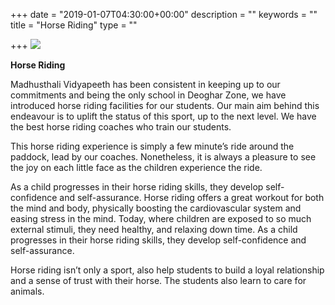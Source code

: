 +++
date = "2019-01-07T04:30:00+00:00"
description = ""
keywords = ""
title = "Horse Riding"
type = ""

+++
![](/uploads/2019/05/24/IMG-20190126-WA0109.jpg)

**Horse Riding**

Madhusthali Vidyapeeth has been consistent in keeping up to our commitments and being the only school in Deoghar Zone, we have introduced horse riding facilities for our students. Our main aim behind this endeavour is to uplift the status of this sport, up to the next level. We have the best horse riding coaches who train our students.

This horse riding experience is simply a few minute’s ride around the paddock, lead by our coaches. Nonetheless, it is always a pleasure to see the joy on each little face as the children experience the ride.

As a child progresses in their horse riding skills, they develop self-confidence and self-assurance. Horse riding offers a great workout for both the mind and body, physically boosting the cardiovascular system and easing stress in the mind. Today, where children are exposed to so much external stimuli, they need healthy, and relaxing down time. As a child progresses in their horse riding skills, they develop self-confidence and self-assurance.

Horse riding isn’t only a sport, also help students to build a loyal relationship and a sense of trust with their horse. The students also learn to care for animals.  